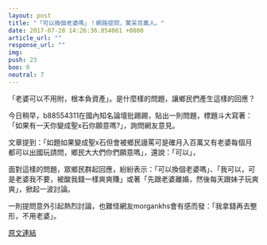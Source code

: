 ```yaml
---
layout: post
title: "「可以換個老婆嗎」！網路提問，驚呆百萬人。"
date: 2017-07-28 14:26:36.854081 +0800
article_url: ""
response_url: ""
img: 
push: 23
boo: 0
neutral: 7
---
```


「老婆可以不用附，根本負資產」。是什麼樣的問題，讓鄉民們產生這樣的回應？

今日稍早，b88554311在國內知名論壇批踢踢，貼出一則問題，標題斗大寫著：「如果有一天你變成聖x石你願意嗎?」，詢問網友意見。

文章提到：「如題如果變成聖x石但會被鄉民謾罵可是確月入百萬又有老婆每個月都可以出國玩請問，鄉民大大們你們願意嗎」，還說：「可以」，

面對這樣的問題，眾鄉民群起回應，紛紛表示：「可以換個老婆嗎」、「我可以，可是老婆我不要，被酸我錢一樣爽爽賺」或著「先跟老婆離婚，然後每天跟妹子玩爽爽」，掀起一波討論。

一則提問意外引起熱烈討論，也難怪網友morgankhs會有感而發：「我拿錢再去整形，不用老婆」。

<a href = "https://www.ptt.cc/bbs/Gossiping/M.1501218191.A.F79.html">原文連結</a>

